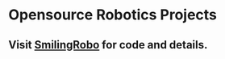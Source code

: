 # Opensource Robotics Projects
## Visit [SmilingRobo](https://smilingrobo.necrozmalabs.com/) for code and details. 
